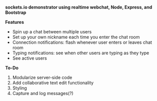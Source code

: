 **sockets.io demonstrator using realtime webchat, Node, Express, and Bootstrap**

__Features__
* Spin up a chat between multiple users
* Set up your own nickname each time you enter the chat room
* Connection notifications: flash whenever user enters or leaves chat room
* Typing notifications: see when other users are typing as they type
* See active users

__To-Do__
1. Modularize server-side code
2. Add collaborative text edit functionality
3. Styling
4. Capture and log messages(?)